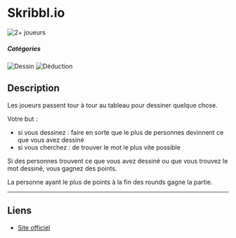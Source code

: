 # Skribbl.io

![2+ joueurs](https://img.shields.io/badge/-2+%20joueurs-%23444444)


##### Catégories
![Dessin](https://img.shields.io/badge/-Dessin-%23444444)
![Déduction](https://img.shields.io/badge/-Déduction-%23444444)

## Description
Les joueurs passent tour à tour au tableau pour dessiner quelque chose.

Votre but :
- si vous dessinez : faire en sorte que le plus de personnes devinnent ce que vous avez dessiné
- si vous cherchez : de trouver le mot le plus vite possible

Si des personnes trouvent ce que vous avez dessiné ou que vous trouvez le mot dessiné, vous gagnez des points.

La personne ayant le plus de points à la fin des rounds gagne la partie.

---

## Liens
- [Site officiel](https://skribbl.io)
